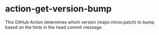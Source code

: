 # action-get-version-bump
This GitHub Action determines which version (major.minor.patch) to bump based on the hints in the head commit message.
